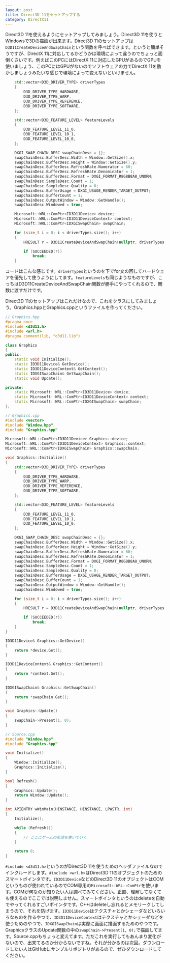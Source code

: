 ```yaml
---
layout: post
title: Direct3D 11をセットアップする
category: DirectX11
---
```


Direct3D 11を使えるようにセットアップしてみましょう。Direct3D 11を使うとWindowsで3Dの描画が出来ます。Direct3D 11のセットアップは`D3D11CreateDeviceAndSwapChain`という関数を呼べばできます。というと簡単そうですが、DirectX 11に対応してるかどうかは環境によって違うのでちょっと面倒くさいです。例えばこのPCにはDirectX 11に対応したGPUがあるのでGPUを使いましょう、このPCにはGPUがないのでソフトウェアの力でDirectX 11を動かしましょうみたいな感じで環境によって変えないといけません。

``` cpp
    std::vector<D3D_DRIVER_TYPE> driverTypes
    {
        D3D_DRIVER_TYPE_HARDWARE,
        D3D_DRIVER_TYPE_WARP,
        D3D_DRIVER_TYPE_REFERENCE,
        D3D_DRIVER_TYPE_SOFTWARE,
    };

    std::vector<D3D_FEATURE_LEVEL> featureLevels
    {
        D3D_FEATURE_LEVEL_11_0,
        D3D_FEATURE_LEVEL_10_1,
        D3D_FEATURE_LEVEL_10_0,
    };

    DXGI_SWAP_CHAIN_DESC swapChainDesc = {};
    swapChainDesc.BufferDesc.Width = Window::GetSize().x;
    swapChainDesc.BufferDesc.Height = Window::GetSize().y;
    swapChainDesc.BufferDesc.RefreshRate.Numerator = 60;
    swapChainDesc.BufferDesc.RefreshRate.Denominator = 1;
    swapChainDesc.BufferDesc.Format = DXGI_FORMAT_R8G8B8A8_UNORM;
    swapChainDesc.SampleDesc.Count = 1;
    swapChainDesc.SampleDesc.Quality = 0;
    swapChainDesc.BufferUsage = DXGI_USAGE_RENDER_TARGET_OUTPUT;
    swapChainDesc.BufferCount = 1;
    swapChainDesc.OutputWindow = Window::GetHandle();
    swapChainDesc.Windowed = true;

    Microsoft::WRL::ComPtr<ID3D11Device> device;
    Microsoft::WRL::ComPtr<ID3D11DeviceContext> context;
    Microsoft::WRL::ComPtr<IDXGISwapChain> swapChain;

    for (size_t i = 0; i < driverTypes.size(); i++)
    {
        HRESULT r = D3D11CreateDeviceAndSwapChain(nullptr, driverTypes[i], nullptr, 0, featureLevels.data(), (UINT)featureLevels.size(), D3D11_SDK_VERSION, &swapChainDesc, swapChain.GetAddressOf(), device.GetAddressOf(), nullptr, context.GetAddressOf());

        if (SUCCEEDED(r))
            break;
    }
```

コードはこんな感じです。`driverTypes`というのを下でfor文の回してハードウェアを優先して使うようにしてます。`featureLevels`も同じようなものですが、こっちはD3D11CreateDeviceAndSwapChain関数が勝手にやってくれるので、関数に渡すだけです。

Direct3D 11のセットアップはこれだけなので、これをクラスにしてみましょう。Graphics.hppとGraphics.cppというファイルを作ってください。

``` cpp
// Graphics.hpp
#pragma once
#include <d3d11.h>
#include <wrl.h>
#pragma comment(lib, "d3d11.lib")

class Graphics
{
public:
    static void Initialize();
    static ID3D11Device& GetDevice();
    static ID3D11DeviceContext& GetContext();
    static IDXGISwapChain& GetSwapChain();
    static void Update();

private:
    static Microsoft::WRL::ComPtr<ID3D11Device> device;
    static Microsoft::WRL::ComPtr<ID3D11DeviceContext> context;
    static Microsoft::WRL::ComPtr<IDXGISwapChain> swapChain;
};
```

``` cpp
// Graphics.cpp
#include <vector>
#include "Window.hpp"
#include "Graphics.hpp"

Microsoft::WRL::ComPtr<ID3D11Device> Graphics::device;
Microsoft::WRL::ComPtr<ID3D11DeviceContext> Graphics::context;
Microsoft::WRL::ComPtr<IDXGISwapChain> Graphics::swapChain;

void Graphics::Initialize()
{
    std::vector<D3D_DRIVER_TYPE> driverTypes
    {
        D3D_DRIVER_TYPE_HARDWARE,
        D3D_DRIVER_TYPE_WARP,
        D3D_DRIVER_TYPE_REFERENCE,
        D3D_DRIVER_TYPE_SOFTWARE,
    };

    std::vector<D3D_FEATURE_LEVEL> featureLevels
    {
        D3D_FEATURE_LEVEL_11_0,
        D3D_FEATURE_LEVEL_10_1,
        D3D_FEATURE_LEVEL_10_0,
    };

    DXGI_SWAP_CHAIN_DESC swapChainDesc = {};
    swapChainDesc.BufferDesc.Width = Window::GetSize().x;
    swapChainDesc.BufferDesc.Height = Window::GetSize().y;
    swapChainDesc.BufferDesc.RefreshRate.Numerator = 60;
    swapChainDesc.BufferDesc.RefreshRate.Denominator = 1;
    swapChainDesc.BufferDesc.Format = DXGI_FORMAT_R8G8B8A8_UNORM;
    swapChainDesc.SampleDesc.Count = 1;
    swapChainDesc.SampleDesc.Quality = 0;
    swapChainDesc.BufferUsage = DXGI_USAGE_RENDER_TARGET_OUTPUT;
    swapChainDesc.BufferCount = 1;
    swapChainDesc.OutputWindow = Window::GetHandle();
    swapChainDesc.Windowed = true;

    for (size_t i = 0; i < driverTypes.size(); i++)
    {
        HRESULT r = D3D11CreateDeviceAndSwapChain(nullptr, driverTypes[i], nullptr, 0, featureLevels.data(), (UINT)featureLevels.size(), D3D11_SDK_VERSION, &swapChainDesc, swapChain.GetAddressOf(), device.GetAddressOf(), nullptr, context.GetAddressOf());

        if (SUCCEEDED(r))
            break;
    }
}

ID3D11Device& Graphics::GetDevice()
{
    return *device.Get();
}

ID3D11DeviceContext& Graphics::GetContext()
{
    return *context.Get();
}

IDXGISwapChain& Graphics::GetSwapChain()
{
    return *swapChain.Get();
}

void Graphics::Update()
{
    swapChain->Present(1, 0);
}
```

``` cpp
// Source.cpp
#include "Window.hpp"
#include "Graphics.hpp"

void Initialize()
{
    Window::Initialize();
    Graphics::Initialize();
}

bool Refresh()
{
    Graphics::Update();
    return Window::Update();
}

int APIENTRY wWinMain(HINSTANCE, HINSTANCE, LPWSTR, int)
{
    Initialize();

    while (Refresh())
    {
        // ここにゲームの処理を書いていく
    }

    return 0;
}
```

`#include <d3d11.h>`というのがDirect3D 11を使うためのヘッダファイルなのでインクルードします。`#include <wrl.h>`はDirect3D 11のオブジェクトのためのスマートポインタです。`ID3D11Device`などのDirect3D 11のオブジェクトはCOMというものが使われているのでCOM専用の`Microsoft::WRL::ComPtr`を使います。COMが何なのか知りたい人は調べてみてください。正直、理解してなくても使えるのでここでは説明しません。スマートポインタというのはdeleteを自動でやってくれるすごいポインタです。C++はdeleteし忘れるとメモリークしてしまうので、それを防げます。`ID3D11Device`はテクスチャとかシェーダなどいろいろなものを作るやつで、`ID3D11DeviceContext`はテクスチャとかシェーダなどを使うためのやつで、`IDXGISwapChain`は実際に画面に描画するためのやつです。GraphicsクラスのUpdate関数の中の`swapChain->Present(1, 0);`で描画してます。Source.cppもちょっと変えてます。ただこれを実行してもあんまり変化がないので、出来てるのか分からないですね。それが分かるのは次回。ダウンロードしたい人はGitHubにサンプルリポジトリがあるので、ぜひダウンロードしてください。
